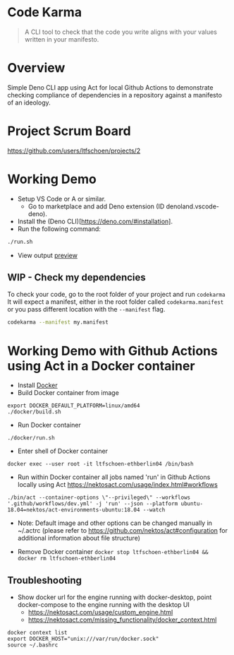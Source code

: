 # Code Karma

> A CLI tool to check that the code you write aligns with your values written in your manifesto.

# Overview

Simple Deno CLI app using Act for local Github Actions to demonstrate checking
compliance of dependencies in a repository against a manifesto of an ideology.

# Project Scrum Board

https://github.com/users/ltfschoen/projects/2

# Working Demo

* Setup VS Code or A or similar. 
  * Go to marketplace and add Deno extension (ID denoland.vscode-deno).
* Install the (Deno CLI)[https://deno.com/#installation].
* Run the following command:
```bash
./run.sh
```
* View output
[preview](./screenshots/preview.png)

## WIP - Check my dependencies

To check your code, go to the root folder of your project and run `codekarma` 
It will expect a manifest, either in the root folder called `codekarma.manifest` or you pass different location with the `--manifest` flag.

```bash
codekarma --manifest my.manifest
```

# Working Demo with Github Actions using Act in a Docker container 

* Install [Docker](https://docs.docker.com/get-docker/)
* Build Docker container from image
```
export DOCKER_DEFAULT_PLATFORM=linux/amd64
./docker/build.sh
```

* Run Docker container
```
./docker/run.sh
```

* Enter shell of Docker container
```
docker exec --user root -it ltfschoen-ethberlin04 /bin/bash
```

* Run within Docker container all jobs named 'run' in Github Actions locally using Act
https://nektosact.com/usage/index.html#workflows
```
./bin/act --container-options \"--privileged\" --workflows '.github/workflows/dev.yml' -j 'run' --json --platform ubuntu-18.04=nektos/act-environments-ubuntu:18.04 --watch
```

* Note: Default image and other options can be changed manually in ~/.actrc (please refer to https://github.com/nektos/act#configuration for additional information about file structure)

* Remove Docker container `docker stop ltfschoen-ethberlin04 && docker rm ltfschoen-ethberlin04`

## Troubleshooting

* Show docker url for the engine running with docker-desktop, point docker-compose to the engine running with the desktop UI
  * https://nektosact.com/usage/custom_engine.html
  * https://nektosact.com/missing_functionality/docker_context.html
```
docker context list
export DOCKER_HOST="unix:///var/run/docker.sock"
source ~/.bashrc
```
